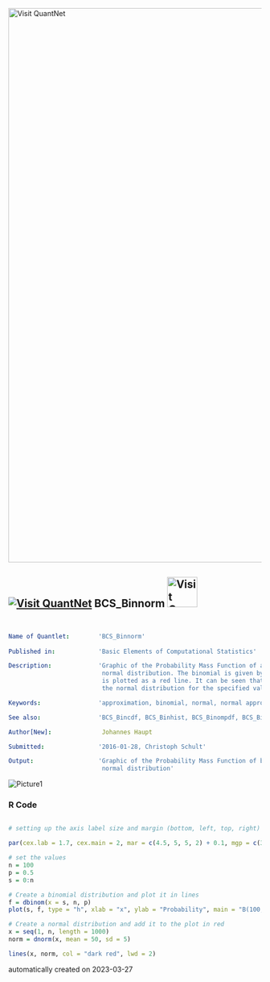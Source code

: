 [<img src="https://github.com/QuantLet/Styleguide-and-FAQ/blob/master/pictures/banner.png" width="1100" alt="Visit QuantNet">](http://quantlet.de/)

## [<img src="https://github.com/QuantLet/Styleguide-and-FAQ/blob/master/pictures/qloqo.png" alt="Visit QuantNet">](http://quantlet.de/) **BCS_Binnorm** [<img src="https://github.com/QuantLet/Styleguide-and-FAQ/blob/master/pictures/QN2.png" width="60" alt="Visit QuantNet 2.0">](http://quantlet.de/)

```yaml


Name of Quantlet:        'BCS_Binnorm'
 
Published in:            'Basic Elements of Computational Statistics'

Description:             'Graphic of the Probability Mass Function of a binomial distribution vs.
                          normal distribution. The binomial is given by bars, while the normal distr.
                          is plotted as a red line. It can be seen that the binomial closely approaches
                          the normal distribution for the specified values.'

Keywords:                'approximation, binomial, normal, normal approximation, normal-distribution, plot, visualization'

See also:                'BCS_Bincdf, BCS_Binhist, BCS_Binompdf, BCS_Binpois, BCS_NormPdfCdf'

Author[New]:              Johannes Haupt

Submitted:               '2016-01-28, Christoph Schult'

Output:                  'Graphic of the Probability Mass Function of binomial distribution vs.
                          normal distribution'

```

![Picture1](BCS_Binnorm.png)

### R Code
```r

# setting up the axis label size and margin (bottom, left, top, right)

par(cex.lab = 1.7, cex.main = 2, mar = c(4.5, 5, 5, 2) + 0.1, mgp = c(3.2, 1, 0))

# set the values
n = 100
p = 0.5
s = 0:n

# Create a binomial distribution and plot it in lines
f = dbinom(x = s, n, p)
plot(s, f, type = "h", xlab = "x", ylab = "Probability", main = "B(100, 0.5) vs. N(50, 25)", xlim = c(35, 65))

# Create a normal distribution and add it to the plot in red
x = seq(1, n, length = 1000)
norm = dnorm(x, mean = 50, sd = 5)

lines(x, norm, col = "dark red", lwd = 2) 
```

automatically created on 2023-03-27